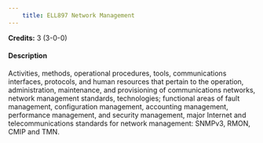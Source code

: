 ```yaml
---
    title: ELL897 Network Management
---
```

**Credits:** 3 (3-0-0)



#### Description 
Activities, methods, operational procedures, tools, communications interfaces, protocols, and human resources that pertain to the operation, administration, maintenance, and provisioning of communications networks, network management standards, technologies; functional areas of fault management, configuration management, accounting management, performance management, and security management, major Internet and telecommunications standards for network management: SNMPv3, RMON, CMIP and TMN.